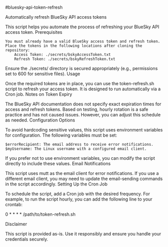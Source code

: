 #bluesky-api-token-refresh

Automatically refresh BlueSky API access tokens

This script helps you automate the process of refreshing your BlueSky API access token.
Prerequisites

    You must already have a valid BlueSky access token and refresh token.
    Place the tokens in the following locations after cloning the repository:
        Access Token: ./secrets/bskyAccessToken.txt
        Refresh Token: ./secrets/bskyRefreshToken.txt

Ensure the ./secrets/ directory is secured appropriately (e.g., permissions set to 600 for sensitive files).
Usage

Once the required tokens are in place, you can use the token-refresh.sh script to refresh your access token. It is designed to run automatically via a Cron job.
Notes on Token Expiry

The BlueSky API documentation does not specify exact expiration times for access and refresh tokens. Based on testing, hourly rotation is a safe practice and has not caused issues. However, you can adjust this schedule as needed.
Configuration Options

To avoid hardcoding sensitive values, this script uses environment variables for configuration. The following variables must be set:

    $errorRecipient: The email address to receive error notifications.
    $myUsername: The Linux username with a configured email client.

If you prefer not to use environment variables, you can modify the script directly to include these values.
Email Notifications

This script uses mutt as the email client for error notifications. If you use a different email client, you may need to update the email-sending commands in the script accordingly.
Setting Up the Cron Job

To schedule the script, add a Cron job with the desired frequency. For example, to run the script hourly, you can add the following line to your crontab:

0 * * * * /path/to/token-refresh.sh  

Disclaimer

This script is provided as-is. Use it responsibly and ensure you handle your credentials securely.
